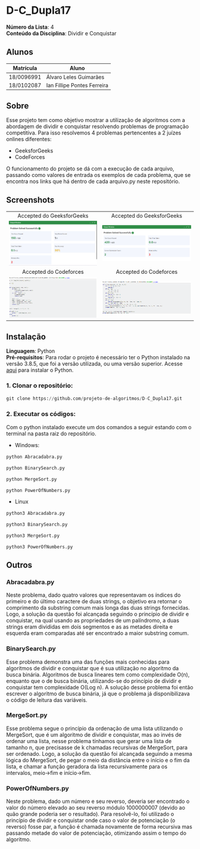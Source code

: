 # D-C_Dupla17

**Número da Lista**: 4<br>
**Conteúdo da Disciplina**: Dividir e Conquistar<br>

## Alunos
|Matrícula | Aluno |
| -- | -- |
| 18/0096991  |  Álvaro Leles Guimarães |
| 18/0102087  |  Ian Fillipe Pontes Ferreira |

## Sobre 
Esse projeto tem como objetivo mostrar a utilização de algoritmos com a abordagem de dividir e conquistar resolvendo problemas de programação competitiva. Para isso resolvemos 4 problemas pertencentes a 2 juízes onlines diferentes:

- GeeksforGeeks
- CodeForces

O funcionamento do projeto se dá com a execução de cada arquivo, passando como valores de entrada os exemplos de cada problema, que se encontra nos links que há dentro de cada arquivo.py neste repositório.

## Screenshots

| | |
:---------: | :------: |
| Accepted do GeeksforGeeks | Accepted do GeeksforGeeks |
| ![imagem](img/BinarySearch.png) | ![imagem2](img/PowerOfNumbers.png) |
| Accepted do Codeforces | Accepted do Codeforces |
| ![image3](img/MergeSort.PNG) | ![imagem4](img/Abracadabra.PNG) |

## Instalação 
**Linguagem**: Python<br>
**Pré-requisitos**: Para rodar o projeto é necessário ter o Python instalado na versão 3.8.5, que foi a versão utilizada, ou uma versão superior. Acesse <a href="https://www.python.org" target="_blank">aqui</a> para instalar o Python.

### **1. Clonar o repositório:**

```python
git clone https://github.com/projeto-de-algoritmos/D-C_Dupla17.git
```

### **2. Executar os códigos:**

Com o python instalado execute um dos comandos a seguir estando com o terminal na pasta raiz do repositório.

- Windows:

```
python Abracadabra.py
```

```
python BinarySearch.py
```

```
python MergeSort.py
```

```
python PowerOfNumbers.py
```

- Linux

```
python3 Abracadabra.py
```

```
python3 BinarySearch.py
```

```
python3 MergeSort.py
```

```
python3 PowerOfNumbers.py
```

## Outros

### Abracadabra.py

Neste problema, dado quatro valores que representavam os índices do primeiro e do último caractere de duas strings, o objetivo era retornar o comprimento da substring comum mais longa das duas strings fornecidas. Logo, a solução da questão foi alcançada seguindo o princípio de dividir e conquistar, na qual usando as propriedades de um palíndromo, a duas strings eram divididas em dois segmentos e as as metades direita e esquerda eram comparadas até ser encontrado a maior substring comum.

### BinarySearch.py

Esse problema demonstra uma das funções mais conhecidas para algoritmos de dividir e conquistar que é sua utilização no algoritmo da busca binária. Algoritmos de busca lineares tem como complexidade O(n), enquanto que o de busca binária, utilizando-se do princípio de dividir e conquistar tem complexidade O(Log n). A solução desse problema foi então escrever o algoritmo de busca binária, já que o problema já disponibilizava o código de leitura das variáveis.

### MergeSort.py

Esse problema segue o princípio da ordenação de uma lista utilizando o MergeSort, que é um algoritmo de dividir e conquistar, mas ao invés de ordenar uma lista, nesse problema tínhamos que gerar uma lista de tamanho n, que precisasse de k chamadas recursivas de MergeSort, para ser ordenado. Logo, a solução da questão foi alcançada seguindo a mesma lógica do MergeSort, de pegar o meio da distância entre o início e o fim da lista, e chamar a função geradora da lista recursivamente para os intervalos, meio->fim e início->fim.

### PowerOfNumbers.py

Neste problema, dado um número e seu reverso, deveria ser encontrado o valor do número elevado ao seu reverso módulo 1000000007 (devido ao quão grande poderia ser o resultado). Para resolvê-lo, foi utilizado o princípio de dividir e conquistar onde caso o valor de potenciação (o reverso) fosse par, a função é chamada novamente de forma recursiva mas passando metade do valor de potenciação, otimizando assim o tempo do algoritmo.
